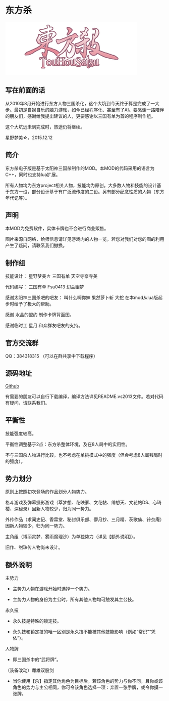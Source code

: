 东方杀
===============

![](images/page/touhousatsu-icon.png)


写在前面的话
---------------
从2010年8月开始进行东方人物三国杀化，这个大坑到今天终于算是完成了一大步。最初是自娱自乐的脑力游戏，如今已经程序化、甚至有了AI。要感谢一路陪伴的朋友们，感谢给我提出建议的人，更要感谢以三国有单为首的程序制作组。

这个大坑远未到完成时，旅途仍将继续。


星野梦美☆，2015.12.12

简介
--------------
东方杀电子版是基于太阳神三国杀制作的MOD。本MOD的代码采用的语言为C++，同时也支持lua扩展。

所有人物均为东方project相关人物，技能均为原创。大多数人物和技能的设计基于东方一设，部分设计基于有广泛流传度的二设。另有部分纪念性质的人物（东方年代记等）。

声明
--------------
本MOD为免费软件，实体卡牌也不会进行商业贩售。

图片来源自网络，绘师信息请详见游戏内的人物一览。若您对我们对您的图的利用产生了疑问，请联系我们撤换。

制作组
--------------
技能设计： 星野梦美☆ 三国有单 天空寺奈寺美

代码编写： 三国有单 Fsu0413 幻兰幽梦

感谢太阳神三国杀吧的吧友： 叫什么啊你妹 果然萝卜斩 大蛇 在本mod从lua版起步时给予了极大的帮助。

感谢 水晶的盟约 制作卡牌背面图。

感谢临时工 星月 和众群友吧友的支持。

官方交流群
---------------
QQ：384318315
（可以在群共享中下载程序）

源码地址
---------------
[Github][touhoukill]

有需要的朋友可以自行下载编译，编译方法详见README.vs2013文件。若对代码有疑问，请联系我们。

平衡性
---------------
技能强度较高。

平衡性调整基于2点：东方杀整体环境，及在8人局中的实用性。

不与三国杀人物进行比较，也不考虑在单挑模式中的强度（但会考虑8人局残局时的强度）。

势力划分
---------------
原则上按照初次登场的作品划分人物势力。

格斗游戏及弹幕摄影游戏（萃梦想、花映冢、文花帖、绯想天、文花帖DS、心琦楼、深秘录）因新人物较少，归为同一势力。

外传作品（求闻史记、香霖堂、秘封俱乐部、儚月抄、三月精、茨歌仙、铃奈庵）因新人物较少，归为同一势力。

主角组（博丽灵梦、雾雨魔理沙）为单独势力（详见【额外说明】）。

旧作、绀珠传人物尚未设计。

额外说明
---------------
主势力

- 主势力人物在游戏开始时选择一个势力。

- 主势力人物的身份为主公时，所有其他人物均可触发其主公技。

永久技

- 永久技是特殊的锁定技。

- 永久技和锁定技的唯一区别是永久技不能被其他技能影响（例如“常识”“凭依”）。

人物牌

- 即三国杀中的“武将牌”。

（装备改动）雌雄双股剑

- 当你使用【杀】指定其他角色为目标后，若该角色的势力与你不同，且你或该角色的势力与主公相同，你可令该角色选择一项：弃置一张手牌，或令你摸一张牌。

  [touhoukill]: https://github.com/lwtmusou/touhoukill

